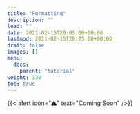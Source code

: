 ```yaml
---
title: "Formatting"
description: ""
lead: ""
date: 2021-02-15T20:05:00+00:00
lastmod: 2021-02-15T20:05:00+00:00
draft: false
images: []
menu:
  docs:
    parent: "tutorial"
weight: 330
toc: true
---
```


{{< alert icon="⚠" text="Coming Soon" />}}

